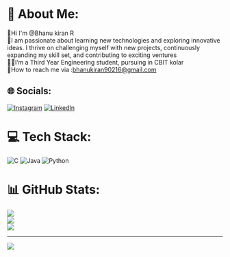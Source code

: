 # 💫 About Me:
👋Hi I'm @Bhanu kiran R<br> 🚀I am passionate about learning new technologies and exploring innovative ideas. I thrive on challenging myself with new projects, continuously expanding my skill set, and contributing to exciting ventures<br>🧑‍🎓I’m a Third Year Engineering student, pursuing in CBIT kolar<br>🔗How to reach me via :bhanukiran90216@gmail.com<br>


## 🌐 Socials:
[![Instagram](https://img.shields.io/badge/Instagram-%23E4405F.svg?logo=Instagram&logoColor=white)](https://instagram.com/bhanu_kiran1611) [![LinkedIn](https://img.shields.io/badge/LinkedIn-%230077B5.svg?logo=linkedin&logoColor=white)](https://linkedin.com/in/https://www.linkedin.com/in/bhanu-kiran-r-74180a2a5/#:~:text=a%20premium%20account-,Bhanu%20kiran%20R,-(He/Him)) 

# 💻 Tech Stack:
![C](https://img.shields.io/badge/c-%2300599C.svg?style=flat&logo=c&logoColor=white) ![Java](https://img.shields.io/badge/java-%23ED8B00.svg?style=flat&logo=openjdk&logoColor=white) ![Python](https://img.shields.io/badge/python-3670A0?style=flat&logo=python&logoColor=ffdd54)
# 📊 GitHub Stats:
![](https://github-readme-stats.vercel.app/api?username=Bhanucreator&theme=default_repocard&hide_border=false&include_all_commits=false&count_private=false)<br/>
![](https://github-readme-streak-stats.herokuapp.com/?user=Bhanucreator&theme=default_repocard&hide_border=false)<br/>
![](https://github-readme-stats.vercel.app/api/top-langs/?username=Bhanucreator&theme=default_repocard&hide_border=false&include_all_commits=false&count_private=false&layout=compact)

---
[![](https://visitcount.itsvg.in/api?id=Bhanucreator&icon=0&color=0)](https://visitcount.itsvg.in)

<!-- Proudly created with GPRM ( https://gprm.itsvg.in ) -->

